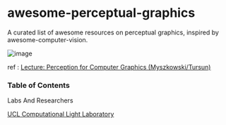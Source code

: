 # awesome-perceptual-graphics
A  curated list of  awesome resources on perceptual graphics, inspired by awesome-computer-vision.

![image](https://user-images.githubusercontent.com/46696280/184265236-790f933f-4881-4bb7-bc61-51af33b17354.png)

ref : [Lecture: Perception for Computer Graphics (Myszkowski/Tursun)](https://resources.mpi-inf.mpg.de/departments/d4/teaching/ws201819/perception_course/)

### Table of Contents
Labs And Researchers

[UCL Computational Light Laboratory](https://complightlab.com/)
